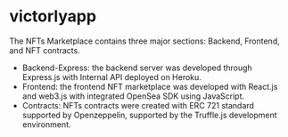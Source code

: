 # victorlyapp

The NFTs Marketplace contains three major sections: Backend, Frontend, and NFT contracts. 
- Backend-Express: the backend server was developed through Express.js with Internal API deployed on Heroku. 
- Frontend: the frontend NFT marketplace was developed with React.js and web3.js with integrated OpenSea SDK using JavaScript. 
- Contracts: NFTs contracts were created with ERC 721 standard supported by Openzeppelin, supported by the Truffle.js  development environment.

 

